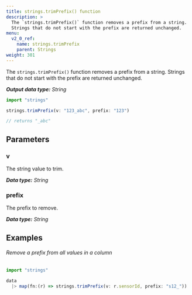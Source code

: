 ```yaml
---
title: strings.trimPrefix() function
description: >
  The `strings.trimPrefix()` function removes a prefix from a string.
  Strings that do not start with the prefix are returned unchanged.
menu:
  v2_0_ref:
    name: strings.trimPrefix
    parent: Strings
weight: 301
---
```


The `strings.trimPrefix()` function removes a prefix from a string.
Strings that do not start with the prefix are returned unchanged.

_**Output data type:** String_

```js
import "strings"

strings.trimPrefix(v: "123_abc", prefix: "123")

// returns "_abc"
```

## Parameters

### v
The string value to trim.

_**Data type:** String_

### prefix
The prefix to remove.

_**Data type:** String_

## Examples

###### Remove a prefix from all values in a column
```js
import "strings"

data
  |> map(fn:(r) => strings.trimPrefix(v: r.sensorId, prefix: "s12_"))
```
